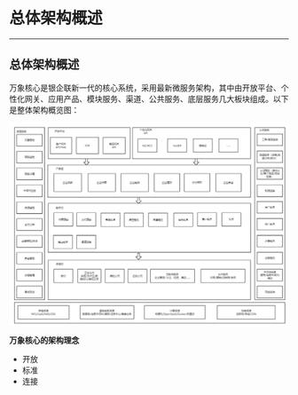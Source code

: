 # 总体架构概述

---

## 总体架构概述

万象核心是银企联新一代的核心系统，采用最新微服务架构，其中由开放平台、个性化网关、应用产品、模块服务、渠道、公共服务、底层服务几大板块组成。以下是整体架构概览图：

![](/assets/01-01-万象核心架构.png)

**万象核心的架构理念**

* 开放
* 标准
* 连接



